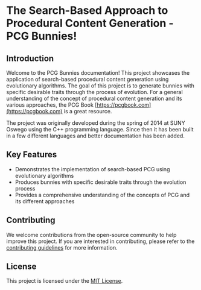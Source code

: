 # The Search-Based Approach to Procedural Content Generation - PCG Bunnies!

## Introduction

Welcome to the PCG Bunnies documentation! This project showcases the application of search-based procedural content generation using evolutionary algorithms. The goal of this project is to generate bunnies with specific desirable traits through the process of evolution. For a general understanding of the concept of procedural content generation and its various approaches, the PCG Book [https://pcgbook.com](https://pcgbook.com) is a great resource.

The project was originally developed during the spring of 2014 at SUNY Oswego using the C++ programming language. Since then it has been built in a few different languages and better documentation has been added.

## Key Features
- Demonstrates the implementation of search-based PCG using evolutionary algorithms
- Produces bunnies with specific desirable traits through the evolution process
- Provides a comprehensive understanding of the concepts of PCG and its different approaches

## Contributing

We welcome contributions from the open-source community to help improve this project. If you are interested in contributing, please refer to the [contributing guidelines](contributing.md) for more information.

## License

This project is licensed under the [MIT License](license.md).